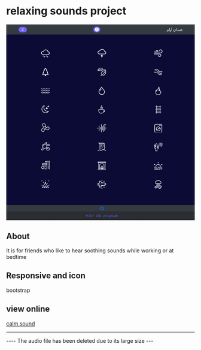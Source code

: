 <div align="left">
  <h1 align="left">relaxing sounds project</h1>
</div>


<img align="center" src="relaxing-sounds.png">

## About

It is for friends who like to hear soothing sounds while working or at bedtime

## Responsive and icon

bootstrap

## view online 

<a href="https://admiral-r.github.io/calm-sound/">calm sound</a>

---

---- The audio file has been deleted due to its large size ---


